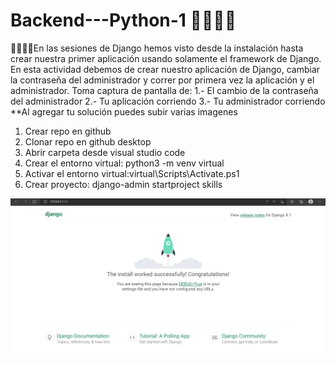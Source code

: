 # Backend---Python-1 🐍👩‍💻💜
🐍👩‍💻💜En las sesiones de Django hemos visto desde la instalación hasta crear nuestra primer aplicación usando solamente el framework de Django.  En esta actividad debemos de crear nuestro aplicación de Django, cambiar la contraseña del administrador y correr por primera vez la aplicación y el administrador.    Toma captura de pantalla de:  1.- El cambio de la contraseña del administrador  2.- Tu aplicación corriendo  3.- Tu administrador corriendo    **Al agregar tu solución puedes subir varias imagenes



<ol>
  <li>Crear repo en github</li>
  <li>Clonar repo en github desktop</li>
  <li>Abrir carpeta desde visual studio code</li>
  <li>Crear el entorno virtual: python3 -m venv virtual</li>
  <li>Activar el entorno virtual:virtual\Scripts\Activate.ps1</li>
  <li>Crear proyecto: django-admin startproject skills</li>
</ol>

![alt text](https://github.com/ferre55/Backend---Python-1/blob/main/DJANGO_RUNSERVER.png)



